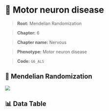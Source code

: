# 🧪 Motor neuron disease

> **Root:** Mendelian Randomization

> **Chapter:** 6  

> **Chapter name:** Nervous

> **Phenotype:** Motor neuron disease  

> **Code:** `G6_ALS`

## 🧬 Mendelian Randomization  

<img src="/MR/Figures/Forward/G6_ALS.png"/>

## 📊 Data Table

<CsvTableMRF src="/public/MR/Data/Forward/G6_ALS.csv"/>
